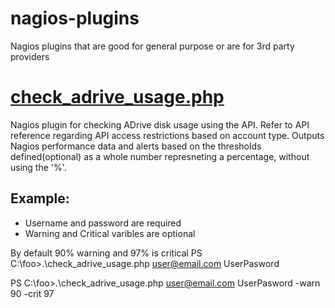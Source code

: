 # nagios-plugins
Nagios plugins that are good for general purpose or are for 3rd party providers

# [check_adrive_usage.php](check_adrive_usage.php)
Nagios plugin for checking ADrive disk usage using the API.  Refer to API reference regarding API access restrictions based on account type. Outputs Nagios performance data and alerts based on the thresholds defined(optional) as a whole number represneting a percentage,  without using the '%'. 

## Example:
* Username and password are required
* Warning and Critical varibles are optional 

By default 90% warning and 97% is critical
PS C:\foo>.\check_adrive_usage.php  user@email.com UserPasword

PS C:\foo>.\check_adrive_usage.php  user@email.com UserPasword -warn 90 -crit 97

